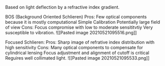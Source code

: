 Based on light deflection by a refractive index gradient.

BOS (Background Oriented Schlieren)
Pros: Few optical components because it is mostly computational
Simple Calibration
Potentially large field of view
Cons: 
Focus compromise with low to moderate sensititvtiy
Very susceptible to vibration.
![[Pasted image 20210521095516.png]]


Focused Schlieren:
Pros: Sharp image of refrative index distribution with high sensitivity
Cons: Many optical components to compensate for cylindrical lensing 
Focus adjustment and alignment of cutoff is critical
Reguires well collimated light.
![[Pasted image 20210521095533.png]]
